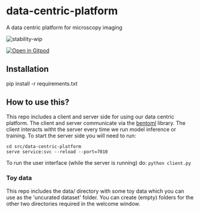 # data-centric-platform
A data centric platform for microscopy imaging

![stability-wip](https://img.shields.io/badge/stability-work_in_progress-lightgrey.svg)


[![Open in Gitpod](https://gitpod.io/button/open-in-gitpod.svg)](https://gitpod.io/#https://github.com/HelmholtzAI-Consultants-Munich/active-learning-platform)

## Installation
pip install -r requirements.txt

## How to use this?

This repo includes a client and server side for using our data centric platform. The client and server communicate via the [bentoml](https://www.bentoml.com/?gclid=Cj0KCQiApKagBhC1ARIsAFc7Mc6iqOLi2OcLtqMbGx1KrFjtLUEZ-bhnqlT2zWREE0x7JImhtNmKlFEaAvSSEALw_wcB) library. The client interacts witht the server every time we run model inference or training. To start the server side you will need to run:

```
cd src/data-centric-platform
serve service:svc --reload --port=7010
```

To run the user interface (while the server is running) do: ```python client.py```

### Toy data
This repo includes the data/ directory with some toy data which you can use as the 'uncurated dataset' folder. You can create (empty) folders for the other two directories required in the welcome window.

